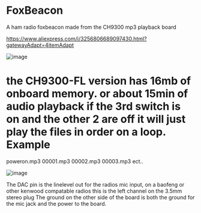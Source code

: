 # FoxBeacon
A ham radio foxbeacon made from the CH9300 mp3 playback board

https://www.aliexpress.com/i/3256806689097430.html?gatewayAdapt=4itemAdapt

![image](https://github.com/user-attachments/assets/c40fc536-4911-46d6-820d-ca8596e6ff9e)

the CH9300-FL version has 16mb of onboard memory. or about 15min of audio playback
if the 3rd switch is on and the other 2 are off it will just play the files in order on a loop.
Example 
=============
poweron.mp3
00001.mp3
00002.mp3
00003.mp3
ect..

![image](https://github.com/user-attachments/assets/dfcc6223-f927-4b0a-a17d-2a187870ca5c)

The DAC pin is the linelevel out for the radios mic input, on a baofeng or other kenwood compatable radios this is the left channel on the 3.5mm stereo plug
The ground on the other side of the board is both the ground for the mic jack and the power to the board.
